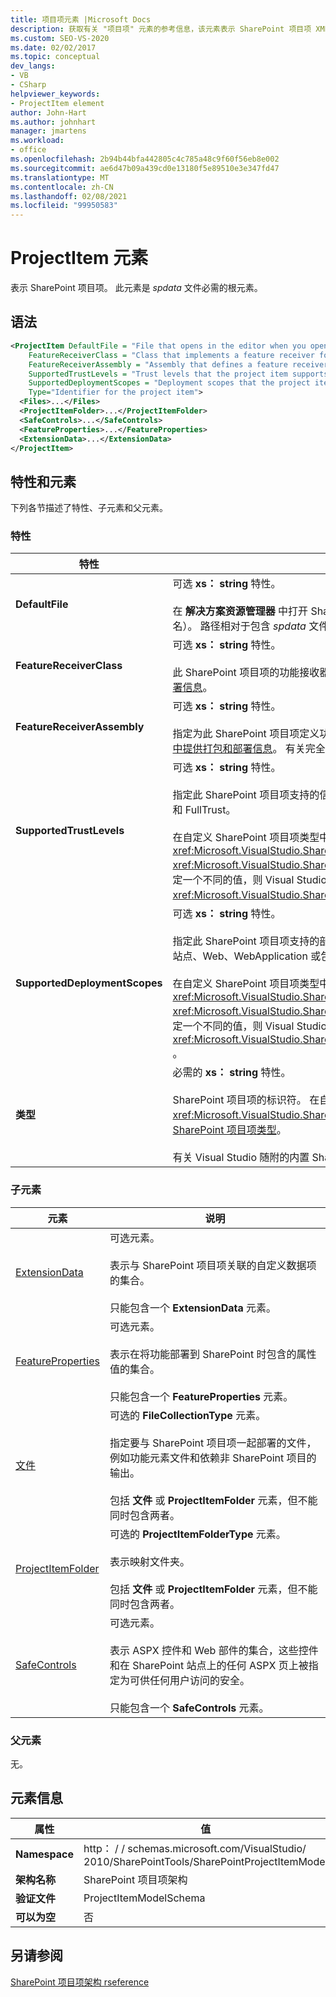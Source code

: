 ```yaml
---
title: 项目项元素 |Microsoft Docs
description: 获取有关 "项目项" 元素的参考信息，该元素表示 SharePoint 项目项 XML 架构引用中的 SharePoint 项目项。
ms.custom: SEO-VS-2020
ms.date: 02/02/2017
ms.topic: conceptual
dev_langs:
- VB
- CSharp
helpviewer_keywords:
- ProjectItem element
author: John-Hart
ms.author: johnhart
manager: jmartens
ms.workload:
- office
ms.openlocfilehash: 2b94b44bfa442805c4c785a48c9f60f56eb8e002
ms.sourcegitcommit: ae6d47b09a439cd0e13180f5e89510e3e347fd47
ms.translationtype: MT
ms.contentlocale: zh-CN
ms.lasthandoff: 02/08/2021
ms.locfileid: "99950583"
---
```

# <a name="projectitem-element"></a>ProjectItem 元素
  表示 SharePoint 项目项。 此元素是 *spdata* 文件必需的根元素。

## <a name="syntax"></a>语法

```xml
<ProjectItem DefaultFile = "File that opens in the editor when you open the project item"
    FeatureReceiverClass = "Class that implements a feature receiver for the project item"
    FeatureReceiverAssembly = "Assembly that defines a feature receiver for the project item"
    SupportedTrustLevels = "Trust levels that the project item supports"
    SupportedDeploymentScopes = "Deployment scopes that the project item supports"
    Type="Identifier for the project item">
  <Files>...</Files>
  <ProjectItemFolder>...</ProjectItemFolder>
  <SafeControls>...</SafeControls>
  <FeatureProperties>...</FeatureProperties>
  <ExtensionData>...</ExtensionData>
</ProjectItem>
```

## <a name="attributes-and-elements"></a>特性和元素
 下列各节描述了特性、子元素和父元素。

### <a name="attributes"></a>特性

|特性|说明|
|---------------|-----------------|
|**DefaultFile**|可选 **xs： string** 特性。<br /><br /> 在 **解决方案资源管理器** 中打开 SharePoint 项目项时，将在 Visual Studio 编辑器中打开的文件的相对路径（包括文件名）。 路径相对于包含 *spdata* 文件的文件夹。|
|**FeatureReceiverClass**|可选 **xs： string** 特性。<br /><br /> 此 SharePoint 项目项的功能接收器类的完全限定名称。 有关功能接收器的详细信息，请参阅 [在项目项中提供打包和部署信息](../sharepoint/providing-packaging-and-deployment-information-in-project-items.md)。|
|**FeatureReceiverAssembly**|可选 **xs： string** 特性。<br /><br /> 指定为此 SharePoint 项目项定义功能接收器的程序集的完全限定名称。 有关功能接收器的详细信息，请参阅 [在项目项中提供打包和部署信息](../sharepoint/providing-packaging-and-deployment-information-in-project-items.md)。 有关完全限定的程序集名称的详细信息，请参阅 [程序集名称](/dotnet/framework/app-domains/assembly-names)。|
|**SupportedTrustLevels**|可选 **xs： string** 特性。<br /><br /> 指定此 SharePoint 项目项支持的信任级别。 此值可以为以下字符串之一：沙盒、FullTrust 或 All。 值 All 同时指定沙盒和 FullTrust。<br /><br /> 在自定义 SharePoint 项目项类型中，此特性的值对应于你在实现方法时分配给该属性的值 <xref:Microsoft.VisualStudio.SharePoint.ISharePointProjectItemTypeDefinition.SupportedTrustLevels%2A> <xref:Microsoft.VisualStudio.SharePoint.ISharePointProjectItemTypeProvider.InitializeType%2A> 。 如果为此属性指定一个不同的值，则 Visual Studio 将覆盖值，以便它指定在属性中指定的相同信任级别 <xref:Microsoft.VisualStudio.SharePoint.ISharePointProjectItemTypeDefinition.SupportedTrustLevels%2A> 。|
|**SupportedDeploymentScopes**|可选 **xs： string** 特性。<br /><br /> 指定此 SharePoint 项目项支持的部署范围。 此值是一个以逗号分隔的字符串，其中包含一个或多个以下字符串：场、站点、Web、WebApplication 或包。 例如： `Web, Site`<br /><br /> 在自定义 SharePoint 项目项类型中，此特性的值对应于你在实现方法时分配给该属性的值 <xref:Microsoft.VisualStudio.SharePoint.ISharePointProjectItemTypeDefinition.SupportedDeploymentScopes%2A> <xref:Microsoft.VisualStudio.SharePoint.ISharePointProjectItemTypeProvider.InitializeType%2A> 。 如果为此属性指定一个不同的值，则 Visual Studio 将覆盖值，以便它指定在属性中指定的相同信任级别 <xref:Microsoft.VisualStudio.SharePoint.ISharePointProjectItemTypeDefinition.SupportedDeploymentScopes%2A> 。|
|**类型**|必需的 **xs： string** 特性。<br /><br /> SharePoint 项目项的标识符。 在自定义 SharePoint 项目项类型中，标识符是传递到的字符串 <xref:Microsoft.VisualStudio.SharePoint.SharePointProjectItemTypeAttribute> 。 有关详细信息，请参阅 [如何：定义 SharePoint 项目项类型](../sharepoint/how-to-define-a-sharepoint-project-item-type.md)。<br /><br /> 有关 Visual Studio 随附的内置 SharePoint 项目项的标识符列表，请参阅 [扩展 sharepoint 项目项](../sharepoint/extending-sharepoint-project-items.md)。|

### <a name="child-elements"></a>子元素

|元素|说明|
|-------------|-----------------|
|[ExtensionData](../sharepoint/extensiondata-element.md)|可选元素。<br /><br /> 表示与 SharePoint 项目项关联的自定义数据项的集合。<br /><br /> 只能包含一个 **ExtensionData** 元素。|
|[FeatureProperties](../sharepoint/featureproperties-element.md)|可选元素。<br /><br /> 表示在将功能部署到 SharePoint 时包含的属性值的集合。<br /><br /> 只能包含一个 **FeatureProperties** 元素。|
|[文件](../sharepoint/files-element.md)|可选的 **FileCollectionType** 元素。<br /><br /> 指定要与 SharePoint 项目项一起部署的文件，例如功能元素文件和依赖非 SharePoint 项目的输出。<br /><br /> 包括 **文件** 或 **ProjectItemFolder** 元素，但不能同时包含两者。|
|[ProjectItemFolder](../sharepoint/projectitemfolder-element.md)|可选的 **ProjectItemFolderType** 元素。<br /><br /> 表示映射文件夹。<br /><br /> 包括 **文件** 或 **ProjectItemFolder** 元素，但不能同时包含两者。|
|[SafeControls](../sharepoint/safecontrols-element.md)|可选元素。<br /><br /> 表示 ASPX 控件和 Web 部件的集合，这些控件和在 SharePoint 站点上的任何 ASPX 页上被指定为可供任何用户访问的安全。<br /><br /> 只能包含一个 **SafeControls** 元素。|

### <a name="parent-elements"></a>父元素
 无。

## <a name="element-information"></a>元素信息

|属性|值|
|-|-|
|**Namespace**|http： \/ \/ schemas.microsoft.com/VisualStudio/<br>2010/SharePointTools/SharePointProjectItemModel|
|**架构名称**|SharePoint 项目项架构|
|**验证文件**|ProjectItemModelSchema|
|**可以为空**|否|

## <a name="see-also"></a>另请参阅
[SharePoint 项目项架构 rseference](../sharepoint/sharepoint-project-item-schema-reference.md)
